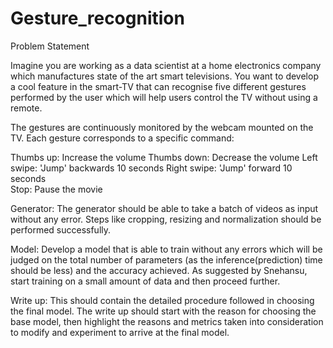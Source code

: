 # Gesture_recognition

Problem Statement

Imagine you are working as a data scientist at a home electronics company which manufactures state of the art smart televisions. 
You want to develop a cool feature in the smart-TV that can recognise five different gestures performed by the user which will help users control the TV without using a remote. 

The gestures are continuously monitored by the webcam mounted on the TV. Each gesture corresponds to a specific command:

  Thumbs up:  Increase the volume
  Thumbs down: Decrease the volume
  Left swipe: 'Jump' backwards 10 seconds
  Right swipe: 'Jump' forward 10 seconds  
  Stop: Pause the movie
  
Generator:  The generator should be able to take a batch of videos as input without any error. Steps like cropping, resizing and normalization should be performed successfully.

Model: Develop a model that is able to train without any errors which will be judged on the total number of parameters (as the inference(prediction) time should be less) and the accuracy achieved. 
       As suggested by Snehansu, start training on a small amount of data and then proceed further.

Write up: This should contain the detailed procedure followed in choosing the final model. The write up should start with the reason for choosing the base model, 
          then highlight the reasons and metrics taken into consideration to modify and experiment to arrive at the final model. 
